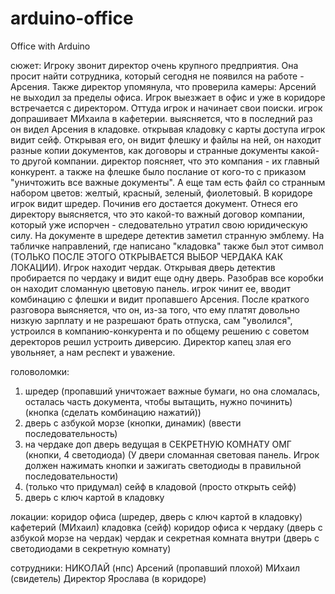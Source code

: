 # arduino-office

Office with Arduino

сюжет:
Игроку звонит директор очень крупного предприятия. Она просит найти сотрудника, который сегодня не появился на работе - Арсения. Также директор упомянула, что проверила камеры: Арсений не выходил за пределы офиса. Игрок выезжает в офис и уже в коридоре встречается с директором. Оттуда игрок и начинает свои поиски. игрок допрашивает МИхаила в кафетерии. выясняется, что в последний раз он видел Арсения в кладовке. открывая кладовку с карты доступа игрок видит сейф. Открывая его, он видит флешку и файлы на ней, он находит разные копии документов, как договоры и странные документы какой-то другой компании. директор поясняет, что это компания - их главный конкурент. а также на флешке было послание от кого-то с приказом "уничтожить все важные документы". А еще там есть файл со странным набором цветов: желтый, красный, зеленый, фиолетовый. В коридоре игрок видит шредер. Починив его достается документ. Отнеся его директору выясняется, что это какой-то важный договор компании, который уже испорчен - следовательно утратил свою юридическую силу. На документе в шредере детектив заметил странную эмблему. На табличке направлений, где написано "кладовка" также был этот символ (ТОЛЬКО ПОСЛЕ ЭТОГО ОТКРЫВАЕТСЯ ВЫБОР ЧЕРДАКА КАК ЛОКАЦИИ). Игрок находит чердак. Открывая дверь детектив пробирается по чердаку и видит еще одну дверь. Разобрав все коробки он находит сломанную цветовую панель. игрок чинит ее, вводит комбинацию с флешки и видит пропавшего Арсения. После краткого разговора выясняется, что он, из-за того, что ему платят довольно низкую зарплату и не разрешают брать отпуска, сам "уволился", устроился в компанию-конкурента и по общему решению с советом деректоров решил устроить диверсию. Директор капец злая его увольняет, а нам респект и уважение.

головоломки:
1. шредер (пропавший уничтожает важные бумаги, но она сломалась, осталась часть документа, чтобы вытащить, нужно починить) (кнопка (сделать комбинацию нажатий)) 
2. дверь с азбукой морзе (кнопки, динамик) (ввести последовательность) 
3. на чердаке доп дверь ведущая в СЕКРЕТНУЮ КОМНАТУ ОМГ (кнопки, 4 светодиода) (У двери сломанная световая панель. Игрок должен нажимать кнопки и зажигать светодиоды в правильной последовательности)
4. (только что придумал) сейф в кладовой (просто открыть сейф)
5. дверь с ключ картой в кладовку 

локации:
коридор офиса (шредер, дверь с ключ картой в кладовку) кафетерий (МИхаил) кладовка (сейф) коридор офиса к чердаку (дверь с азбукой морзе на чердак) чердак и секретная комната внутри (дверь с светодиодами в секретную комнату)

сотрудники:
НИКОЛАЙ (нпс) Арсений (пропавший плохой) МИхаил (свидетель) Директор Ярослава (в коридоре)